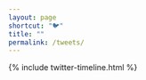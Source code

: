 ```yaml
---
layout: page
shortcut: "🐦"
title: ""
permalink: /tweets/
---
```

{% include twitter-timeline.html %}